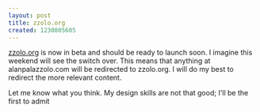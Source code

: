 ```yaml
---
layout: post
title: zzolo.org
created: 1230805605
---
```


[zzolo.org](http://zzolo.org "New site: Zzolo.org") is now in beta and should be ready to launch soon.  I imagine this weekend will see the switch over.  This means that anything at alanpalazzolo.com will be redirected to zzolo.org.  I will do my best to redirect the more relevant content.

Let me know what you think.  My design skills are not that good; I'll be the first to admit
